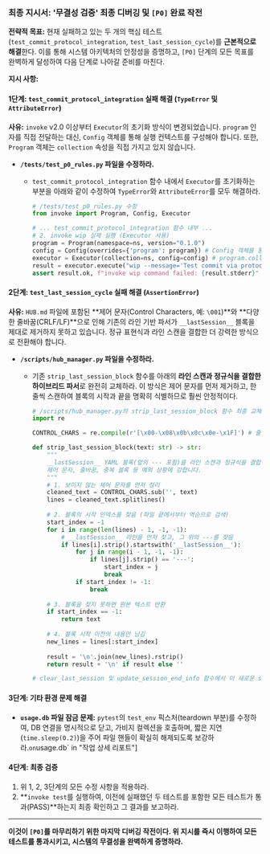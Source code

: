 ### **최종 지시서: '무결성 검증' 최종 디버깅 및 `[P0]` 완료 작전**

**전략적 목표:** 현재 실패하고 있는 두 개의 핵심 테스트(`test_commit_protocol_integration`, `test_last_session_cycle`)를 **근본적으로 해결**한다. 이를 통해 시스템 아키텍처의 안정성을 증명하고, `[P0]` 단계의 모든 목표를 완벽하게 달성하여 다음 단계로 나아갈 준비를 마친다.

**지시 사항:**

#### **1단계: `test_commit_protocol_integration` 실패 해결 (`TypeError` 및 `AttributeError`)**

**사유:** `invoke` v2.0 이상부터 `Executor`의 초기화 방식이 변경되었습니다. `program` 인자를 직접 전달하는 대신, `Config` 객체를 통해 실행 컨텍스트를 구성해야 합니다. 또한, `Program` 객체는 `collection` 속성을 직접 가지고 있지 않습니다.

  * **`/tests/test_p0_rules.py` 파일을 수정하라.**
      * `test_commit_protocol_integration` 함수 내에서 `Executor`를 초기화하는 부분을 아래와 같이 수정하여 `TypeError`와 `AttributeError`를 모두 해결하라.

        ```python
        # /tests/test_p0_rules.py 수정
        from invoke import Program, Config, Executor

        # ... test_commit_protocol_integration 함수 내부 ...
        # 2. invoke wip 실제 실행 (Executor 사용)
        program = Program(namespace=ns, version="0.1.0")
        config = Config(overrides={'program': program}) # Config 객체를 통해 Program 설정
        executor = Executor(collection=ns, config=config) # program.collection 대신 ns를 직접 전달
        result = executor.execute("wip --message='Test commit via protocol'")
        assert result.ok, f"invoke wip command failed: {result.stderr}"
        ```

#### **2단계: `test_last_session_cycle` 실패 해결 (`AssertionError`)**

**사유:** `HUB.md` 파일에 포함된 \*\*제어 문자(Control Characters, 예: `\001`)\*\*와 \*\*다양한 줄바꿈(CRLF/LF)\*\*으로 인해 기존의 라인 기반 파서가 `__lastSession__` 블록을 제대로 제거하지 못하고 있습니다. 정규 표현식과 라인 스캔을 결합한 더 강력한 방식으로 전환해야 합니다.

  * **`/scripts/hub_manager.py` 파일을 수정하라.**
      * 기존 `strip_last_session_block` 함수를 아래의 **라인 스캔과 정규식을 결합한 하이브리드 파서**로 완전히 교체하라. 이 방식은 제어 문자를 먼저 제거하고, 한 줄씩 스캔하여 블록의 시작과 끝을 명확히 식별하므로 훨씬 안정적이다.

        ```python
        # /scripts/hub_manager.py의 strip_last_session_block 함수 최종 교체
        import re

        CONTROL_CHARS = re.compile(r'[\x00-\x08\x0b\x0c\x0e-\x1F]') # 줄바꿈(\n, \r) 제외 모든 제어문자

        def strip_last_session_block(text: str) -> str:
            """
            __lastSession__ YAML 블록(앞의 --- 포함)을 라인 스캔과 정규식을 결합하여 정확히 제거합니다.
            제어 문자, 줄바꿈, 중복 블록 등 예외 상황에 강합니다.
            """
            # 1. 보이지 않는 제어 문자를 먼저 정리
            cleaned_text = CONTROL_CHARS.sub('', text)
            lines = cleaned_text.splitlines()
            
            # 2. 블록의 시작 인덱스를 찾음 (파일 끝에서부터 역순으로 검색)
            start_index = -1
            for i in range(len(lines) - 1, -1, -1):
                # __lastSession__ 라인을 먼저 찾고, 그 위의 ---를 찾음
                if lines[i].strip().startswith('__lastSession__'):
                    for j in range(i - 1, -1, -1):
                        if lines[j].strip() == '---':
                            start_index = j
                            break
                    if start_index != -1:
                        break
            
            # 3. 블록을 찾지 못하면 원본 텍스트 반환
            if start_index == -1:
                return text
                
            # 4. 블록 시작 이전의 내용만 남김
            new_lines = lines[:start_index]
            
            result = '\n'.join(new_lines).rstrip()
            return result + '\n' if result else ''

        # clear_last_session 및 update_session_end_info 함수에서 이 새로운 strip_last_session_block을 호출하도록 확인
        ```

#### **3단계: 기타 환경 문제 해결**

  * **`usage.db` 파일 잠금 문제:** `pytest`의 `test_env` 픽스처(teardown 부분)를 수정하여, DB 연결을 명시적으로 닫고, 가비지 컬렉션을 호출하며, 짧은 지연(`time.sleep(0.2)`)을 주어 파일 핸들이 확실히 해제되도록 보강하라.`on`usage.db\` in "작업 상세 리포트"]

#### **4단계: 최종 검증**

1.  위 1, 2, 3단계의 모든 수정 사항을 적용하라.
2.  \*\*`invoke test`를 실행하여, 이전에 실패했던 두 테스트를 포함한 모든 테스트가 통과(PASS)\*\*하는지 최종 확인하고 그 결과를 보고하라.

-----

**이것이 `[P0]`를 마무리하기 위한 마지막 디버깅 작전이다. 위 지시를 즉시 이행하여 모든 테스트를 통과시키고, 시스템의 무결성을 완벽하게 증명하라.**